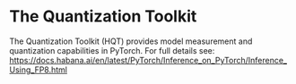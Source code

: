 # The Quantization Toolkit

The Quantization Toolkit (HQT) provides model measurement and quantization capabilities in PyTorch.
For full details see: https://docs.habana.ai/en/latest/PyTorch/Inference_on_PyTorch/Inference_Using_FP8.html
